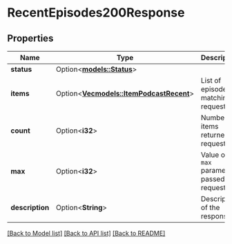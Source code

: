 # RecentEpisodes200Response

## Properties

Name | Type | Description | Notes
------------ | ------------- | ------------- | -------------
**status** | Option<[**models::Status**](status.md)> |  | [optional]
**items** | Option<[**Vec<models::ItemPodcastRecent>**](item_podcast_recent.md)> | List of episodes matching request  | [optional]
**count** | Option<**i32**> | Number of items returned in request  | [optional]
**max** | Option<**i32**> | Value of `max` parameter passed to request.  | [optional]
**description** | Option<**String**> | Description of the response  | [optional]

[[Back to Model list]](../README.md#documentation-for-models) [[Back to API list]](../README.md#documentation-for-api-endpoints) [[Back to README]](../README.md)


